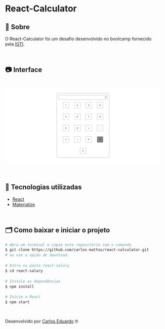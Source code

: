 # React-Calculator

## 🔖 Sobre
O React-Calculator foi um desafio desenvolvido no bootcamp fornecido pela [IGTI](https://www.igti.com.br/).

<br/>

## 📷 Interface
<p align="center">
  <br/>
  <img src="github-readme/screen.png" alt="demonstracao">
</p>

<br/>

## 🚀 Tecnologias utilizadas

- [React](https://reactjs.org/)
- [Materialize](https://materializecss.com/getting-started.html)

<br/>

## 🗂 Como baixar e iniciar o projeto

```bash
# Abra um terminal e copie este repositório com o comando
$ git clone https://github.com/carlos-mattos/react-calculator.git
# ou use a opção de download.

# Entre na pasta react-salary
$ cd react-salary

# Instale as dependências
$ npm install

# Inicie o React
$ npm start
```
<br/>

Desenvolvido por [Carlos Eduardo](https://www.linkedin.com/in/carlos-eduardo-andrade-de-mattos-a060b1182/) 🤓

